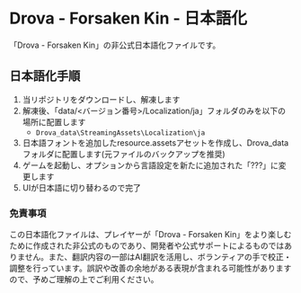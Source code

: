 # Drova - Forsaken Kin - 日本語化

「Drova - Forsaken Kin」の非公式日本語化ファイルです。


## 日本語化手順

1.	当リポジトリをダウンロードし、解凍します
2.	解凍後、「data/<バージョン番号>/Localization/ja」フォルダのみを以下の場所に配置します
    - `Drova_data\StreamingAssets\Localization\ja`
3.	日本語フォントを追加したresource.assetsアセットを作成し、Drova_data フォルダに配置します(元ファイルのバックアップを推奨)
4.	ゲームを起動し、オプションから言語設定を新たに追加された「???」に変更します
5.	UIが日本語に切り替わるので完了

### 免責事項

この日本語化ファイルは、プレイヤーが「Drova - Forsaken Kin」をより楽しむために作成された非公式のものであり、開発者や公式サポートによるものではありません。また、翻訳内容の一部はAI翻訳を活用し、ボランティアの手で校正・調整を行っています。誤訳や改善の余地がある表現が含まれる可能性がありますので、予めご理解の上でご利用ください。
